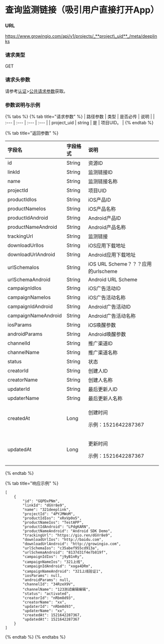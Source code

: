 # 查询监测链接（吸引用户直接打开App）

### URL

https://www.growingio.com/api/v1/projects/_**project\_uid**_/meta/deeplinks

### 请求类型

GET

### 请求头参数

请参考[认证](../../authenticate/)&gt;[公共请求参数](../../authenticate/head-parameter.md)获取。

### 参数说明与示例

{% tabs %}
{% tab title="请求参数" %}
| 路径参数 | 类型 | 是否必传 | 说明 |
| :--- | :--- | :--- | :--- |
| project\_uid | string | 是 | 项目UID。 |
{% endtab %}

{% tab title="返回参数" %}


<table>
  <thead>
    <tr>
      <th style="text-align:left">&#x5B57;&#x6BB5;&#x540D;</th>
      <th style="text-align:left">&#x5B57;&#x6BB5;&#x683C;&#x5F0F;</th>
      <th style="text-align:left">&#x8BF4;&#x660E;</th>
    </tr>
  </thead>
  <tbody>
    <tr>
      <td style="text-align:left">id</td>
      <td style="text-align:left">String</td>
      <td style="text-align:left">&#x8D44;&#x6E90;ID</td>
    </tr>
    <tr>
      <td style="text-align:left">linkId</td>
      <td style="text-align:left">String</td>
      <td style="text-align:left">&#x76D1;&#x6D4B;&#x94FE;&#x63A5;ID</td>
    </tr>
    <tr>
      <td style="text-align:left">name</td>
      <td style="text-align:left">String</td>
      <td style="text-align:left">&#x76D1;&#x6D4B;&#x94FE;&#x63A5;&#x540D;&#x79F0;</td>
    </tr>
    <tr>
      <td style="text-align:left">projectId</td>
      <td style="text-align:left">String</td>
      <td style="text-align:left">&#x9879;&#x76EE;UID</td>
    </tr>
    <tr>
      <td style="text-align:left">productIdIos</td>
      <td style="text-align:left">String</td>
      <td style="text-align:left">iOS&#x4EA7;&#x54C1;ID</td>
    </tr>
    <tr>
      <td style="text-align:left">productNameIos</td>
      <td style="text-align:left">String</td>
      <td style="text-align:left">iOS&#x4EA7;&#x54C1;&#x540D;&#x79F0;</td>
    </tr>
    <tr>
      <td style="text-align:left">productIdAndroid</td>
      <td style="text-align:left">String</td>
      <td style="text-align:left">Android&#x4EA7;&#x54C1;ID</td>
    </tr>
    <tr>
      <td style="text-align:left">productNameAndroid</td>
      <td style="text-align:left">String</td>
      <td style="text-align:left">Android&#x4EA7;&#x54C1;&#x540D;&#x79F0;</td>
    </tr>
    <tr>
      <td style="text-align:left">trackingUrl</td>
      <td style="text-align:left">String</td>
      <td style="text-align:left">&#x76D1;&#x6D4B;&#x94FE;&#x63A5;</td>
    </tr>
    <tr>
      <td style="text-align:left">downloadUrlIos</td>
      <td style="text-align:left">String</td>
      <td style="text-align:left">iOS&#x5E94;&#x7528;&#x4E0B;&#x8F7D;&#x5730;&#x5740;</td>
    </tr>
    <tr>
      <td style="text-align:left">downloadUrlAndroid</td>
      <td style="text-align:left">String</td>
      <td style="text-align:left">Android&#x5E94;&#x7528;&#x4E0B;&#x8F7D;&#x5730;&#x5740;</td>
    </tr>
    <tr>
      <td style="text-align:left">urlSchemaIos</td>
      <td style="text-align:left">String</td>
      <td style="text-align:left">iOS URL Scheme&#xFF1F;&#xFF1F;&#xFF1F;&#x5E94;&#x7528;&#x7684;urlscheme</td>
    </tr>
    <tr>
      <td style="text-align:left">urlSchemaAndroid</td>
      <td style="text-align:left">String</td>
      <td style="text-align:left">Android URL Scheme</td>
    </tr>
    <tr>
      <td style="text-align:left">campaignIdIos</td>
      <td style="text-align:left">String</td>
      <td style="text-align:left">iOS&#x5E7F;&#x544A;&#x6D3B;&#x52A8;ID</td>
    </tr>
    <tr>
      <td style="text-align:left">campaignNameIos</td>
      <td style="text-align:left">String</td>
      <td style="text-align:left">iOS&#x5E7F;&#x544A;&#x6D3B;&#x52A8;&#x540D;&#x79F0;</td>
    </tr>
    <tr>
      <td style="text-align:left">campaignIdAndroid</td>
      <td style="text-align:left">String</td>
      <td style="text-align:left">Android&#x5E7F;&#x544A;&#x6D3B;&#x52A8;ID</td>
    </tr>
    <tr>
      <td style="text-align:left">campaignNameAndroid</td>
      <td style="text-align:left">String</td>
      <td style="text-align:left">Android&#x5E7F;&#x544A;&#x6D3B;&#x52A8;&#x540D;&#x79F0;</td>
    </tr>
    <tr>
      <td style="text-align:left">iosParams</td>
      <td style="text-align:left">String</td>
      <td style="text-align:left">iOS&#x5524;&#x9192;&#x53C2;&#x6570;</td>
    </tr>
    <tr>
      <td style="text-align:left">androidParams</td>
      <td style="text-align:left">String</td>
      <td style="text-align:left">Android&#x5524;&#x9192;&#x53C2;&#x6570;</td>
    </tr>
    <tr>
      <td style="text-align:left">channelId</td>
      <td style="text-align:left">String</td>
      <td style="text-align:left">&#x63A8;&#x5E7F;&#x6E20;&#x9053;ID</td>
    </tr>
    <tr>
      <td style="text-align:left">channelName</td>
      <td style="text-align:left">String</td>
      <td style="text-align:left">&#x63A8;&#x5E7F;&#x6E20;&#x9053;&#x540D;&#x79F0;</td>
    </tr>
    <tr>
      <td style="text-align:left">status</td>
      <td style="text-align:left">String</td>
      <td style="text-align:left">&#x72B6;&#x6001;</td>
    </tr>
    <tr>
      <td style="text-align:left">creatorId</td>
      <td style="text-align:left">String</td>
      <td style="text-align:left">&#x521B;&#x5EFA;&#x4EBA;ID</td>
    </tr>
    <tr>
      <td style="text-align:left">creatorName</td>
      <td style="text-align:left">String</td>
      <td style="text-align:left">&#x521B;&#x5EFA;&#x4EBA;&#x540D;&#x79F0;</td>
    </tr>
    <tr>
      <td style="text-align:left">updaterId</td>
      <td style="text-align:left">String</td>
      <td style="text-align:left">&#x6700;&#x540E;&#x66F4;&#x65B0;&#x4EBA;ID</td>
    </tr>
    <tr>
      <td style="text-align:left">updaterName</td>
      <td style="text-align:left">String</td>
      <td style="text-align:left">&#x6700;&#x540E;&#x66F4;&#x65B0;&#x4EBA;&#x540D;&#x79F0;</td>
    </tr>
    <tr>
      <td style="text-align:left">createdAt</td>
      <td style="text-align:left">Long</td>
      <td style="text-align:left">
        <p>&#x521B;&#x5EFA;&#x65F6;&#x95F4;</p>
        <p>&#x793A;&#x4F8B;&#xFF1A;1521642287367</p>
      </td>
    </tr>
    <tr>
      <td style="text-align:left">updatedAt</td>
      <td style="text-align:left">Long</td>
      <td style="text-align:left">
        <p>&#x66F4;&#x65B0;&#x65F6;&#x95F4;</p>
        <p>&#x793A;&#x4F8B;&#xFF1A;1521642287367</p>
      </td>
    </tr>
  </tbody>
</table>
{% endtab %}

{% tab title="响应示例" %}
```text
[
    {
        "id": "GQPDxPNm",
        "linkId": "dGVr8e9",
        "name": "321deeplink",
        "projectId": "4PYJMWoM",
        "productIdIos": "xRxVp0o5",
        "productNameIos": "TestAPP",
        "productIdAndroid": "LPdgKARN",
        "productNameAndroid": "Android SDK Demo",
        "trackingUrl": "https://gio.ren/dGVr8e9",
        "downloadUrlIos": "http://baidu.com",
        "downloadUrlAndroid": "http://growingio.com",
        "urlSchemaIos": "c35abef955cd913a",
        "urlSchemaAndroid": "8137d31f4e7b819f",
        "campaignIdIos": "j9yB1nRy",
        "campaignNameIos": "321上线",
        "campaignIdAndroid": "xoga4DRm",
        "campaignNameAndroid": "321上线验证1",
        "iosParams": null,
        "androidParams": null,
        "channelId": "34RzeX9V",
        "channelName": "123测试编辑编辑",
        "status": "activated",
        "creatorId": "nRbm8d93",
        "creatorName": "xx",
        "updaterId": "nRbm8d93",
        "updaterName": "xx",
        "createdAt": 1521642287367,
        "updatedAt": 1521642287367
    }
]
```
{% endtab %}
{% endtabs %}

